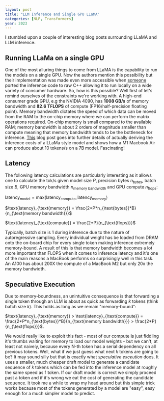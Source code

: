 ```yaml
---
layout: post
title: "LLM Inference and Single GPU LLaMA"
categories: [NLP, Transformers]
year: 2023
---
```

I stumbled upon a couple of interesting blog posts surrounding LLaMA and LLM inference.

## Running LLaMa on a single GPU
One of the most alluring things to come from LLaMA is the capability to run the models on a single GPU. Now the authors mention this possibility but their implementation was made even more accessible when [someone](https://github.com/ggerganov/llama.cpp) ported the inference code to raw C++ allowing it to run locally on a wide variety of consumer hardware. So, how is this possible? Well first of let's remind ourselves of the constraints we're working with. A high-end consumer grade GPU, e.g the NVIDIA 4090, has **1008 GB/s** of memory bandwidth and **82.6 TFLOPS** of compute (FP16/half-precision floating point).  Memory bandwidth dictates the speed of which data can be moved from the RAM to the on-chip memory where we can perform the matrix operations required. On-chip memory is small compared to the available RAM; memory bandwidth is about 2 orders of magnitude smaller than compute meaning that memory bandwidth tends to be the bottleneck for inference. [This](https://finbarr.ca/how-is-llama-cpp-possible/) blog post goes into further details of actually deriving the inference costs of a LLaMa style model and shows how a M1 Macbook Air can produce about 10 tokens/s on a 7B model. Fascinating! 

## Latency

The following latency calculations are particularly interesting as it allows one to calculate the tok/s given model size $P$, precision bytes $n_{\text{bytes}}$, batch size $B$, GPU memory bandwidth $n_{\text{memory bandwidth}}$ and GPU compute $n_{\text{flops}}$:

$\text{latency}_{\text{model}} = \text{max}(\text{latency}_{\text{compute}}, \text{latency}_{\text{memory}})$

$\text{latency}_{\text{memory}} = \frac{2*P*n_{\text{bytes}}*B}{n_{\text{memory bandwidth}}}$

$\text{latency}_{\text{compute}} = \frac{2*P}{n_{\text{flops}}}$

Typically, batch size is 1 during inference due to the nature of autoregressive sampling. Every individual weight has be loaded from DRAM onto the on-board chip for every single token making inference extremely memory-bound. A result of this is that memory bandwidth becomes a lot more important than FLOPS when it comes to inference latency and it's one of the main reasons a MacBook performs so surprisingly well in this task. An A100 has about 200X the compute of a MacBook M2 but only 20x the memory bandwidth. 

## Speculative Execution
Due to memory-boundness, an unintuitive consequence is that forwarding a single token through an LLM is about as quick as forwarding *k* tokens (think batch size $k$). This holds as long as we remain "memory-bound":

$\text{latency}_{\text{memory}} > \text{latency}_{\text{compute}} = \frac{2*P*n_{\text{bytes}}*B}{n_{\text{memory bandwidth}}} > \frac{2*P}{n_{\text{flops}}}$.

We would really like to exploit this fact - most of our compute is just fiddling it's thumbs waiting for memory to load our model weights - but we can't, at least not naively, because every N-th token has a serial dependency on all previous tokens. Well, what if we just guess what next $k$ tokens are going to be? It may sound silly but that is exactly what *speculative exceution* does. It uses a smaller, much cheaper draft model to generate a candidate sequence of $k$ tokens which can be fed into the inference model at roughly the same speed as 1 token. If our draft model is correct we simply proceed past a token and if it's wrong we eat the cost of generating the candidate sequence. It took me a while to wrap my head around but this simple trick works because most of the tokens generated by a model are "easy", easy enough for a much simpler model to predict. 

